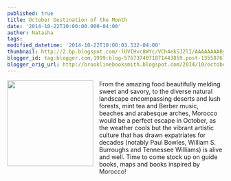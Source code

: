 ```yaml
---
published: true
title: October Destination of the Month
date: '2014-10-22T10:00:00.000-04:00'
author: Natasha
tags: 
modified_datetime: '2014-10-22T10:00:03.532-04:00'
thumbnail: http://2.bp.blogspot.com/-lUVIHvc8WYc/VCh4ekSJ2lI/AAAAAAAAByk/ZZJGLUtwpSg/s72-c/destmomorocco.jpg
blogger_id: tag:blogger.com,1999:blog-5767374071871443859.post-1355876729449077827
blogger_orig_url: http://brooklinebooksmith.blogspot.com/2014/10/october-destination-of-month.html
---
```


<div class="separator" style="clear: both; text-align: left;"><a href="http://2.bp.blogspot.com/-lUVIHvc8WYc/VCh4ekSJ2lI/AAAAAAAAByk/ZZJGLUtwpSg/s1600/destmomorocco.jpg" imageanchor="1" style="clear: left; float: left; margin-bottom: 1em; margin-right: 1em;"><img border="0" src="http://2.bp.blogspot.com/-lUVIHvc8WYc/VCh4ekSJ2lI/AAAAAAAAByk/ZZJGLUtwpSg/s1600/destmomorocco.jpg" height="200" width="200" /></a>From the amazing food beautifully melding sweet and savory, to the diverse natural landscape encompassing deserts and lush forests, mint tea and Berber music, beaches and arabesque arches, Morocco would be a perfect escape in October, as the weather cools but the vibrant artistic culture that has drawn expatriates for decades (notably Paul Bowles, William S. Burroughs and Tennessee Williams) is alive and well. Time to come stock up on guide books, maps and books inspired by Morocco!</div><br />